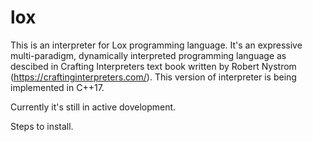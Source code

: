 # lox
This is an interpreter for Lox programming language. It's an expressive multi-paradigm, dynamically interpreted programming language as descibed in Crafting Interpreters text book written by Robert Nystrom (https://craftinginterpreters.com/). This version of interpreter is being implemented in C++17.

Currently it's still in active dovelopment.

Steps to install.
